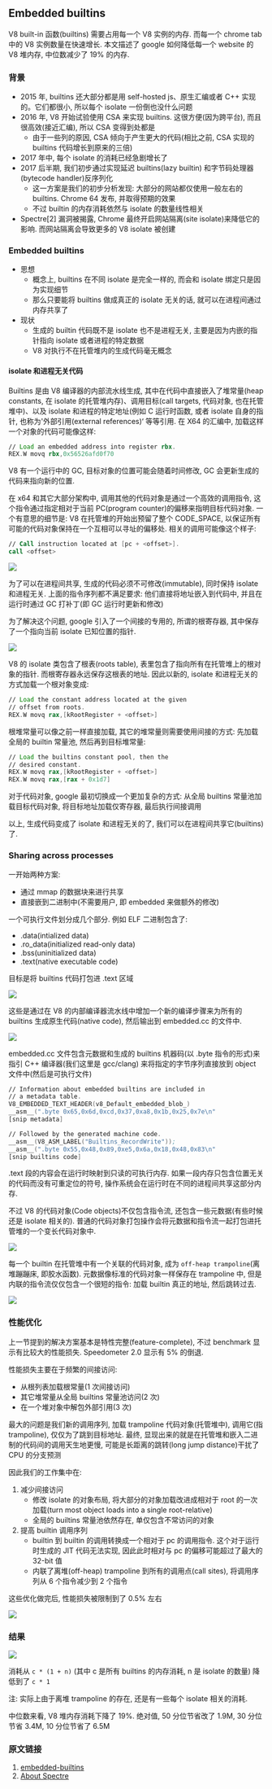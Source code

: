 ## Embedded builtins

V8 built-in 函数(builtins) 需要占用每一个 V8 实例的内存. 而每一个 chrome tab 中的 V8 实例数量在快速增长. 本文描述了 google 如何降低每一个 website 的 V8 堆内存, 中位数减少了 19% 的内存.

### 背景
* 2015 年, builtins 还大部分都是用 self-hosted js、原生汇编或者 C++ 实现的。它们都很小, 所以每个 isolate 一份倒也没什么问题
* 2016 年, V8 开始试验使用 CSA 来实现 builtins. 这很方便(因为跨平台), 而且很高效(接近汇编), 所以 CSA 变得到处都是
    * 由于一些列的原因, CSA 倾向于产生更大的代码(相比之前, CSA 实现的 builtins 代码增长到原来的三倍)
* 2017 年中, 每个 isolate 的消耗已经急剧增长了
* 2017 后半期, 我们初步通过实现延迟 builtins(lazy builtin) 和字节码处理器(bytecode handler)反序列化
    * 这一方案是我们的初步分析发现: 大部分的网站都仅使用一般左右的 builtins. Chrome 64 发布, 并取得预期的效果
    * 不过 builtin 的内存消耗依然与 isolate 的数量线性相关
* Spectre[2] 漏洞被揭露, Chrome 最终开启网站隔离(site isolate)来降低它的影响. 而网站隔离会导致更多的 V8 isolate 被创建

### Embedded builtins
* 思想
    * 概念上, builtins 在不同 isolate 是完全一样的, 而会和 isolate 绑定只是因为实现细节
    * 那么只要能将 builtins 做成真正的 isolate 无关的话, 就可以在进程间通过内存共享了
* 现状
    * 生成的 builtin 代码既不是 isolate 也不是进程无关, 主要是因为内嵌的指针指向 isolate 或者进程的特定数据
    * V8 对执行不在托管堆内的生成代码毫无概念

#### isolate 和进程无关代码
Builtins 是由  V8 编译器的内部流水线生成, 其中在代码中直接嵌入了堆常量(heap constants, 在 isolate 的托管堆内存)、调用目标(call targets, 代码对象, 也在托管堆中)、以及 isolate 和进程的特定地址(例如 C 运行时函数, 或者 isolate 自身的指针, 也称为'外部引用(external references)‘ 等等引用.
在 X64 的汇编中, 加载这样一个对象的代码可能像这样:
```asm
// Load an embedded address into register rbx.
REX.W movq rbx,0x56526afd0f70
```
V8 有一个运行中的 GC, 目标对象的位置可能会随着时间修改, GC 会更新生成的代码来指向新的位置.

在 x64 和其它大部分架构中, 调用其他的代码对象是通过一个高效的调用指令, 这个指令通过指定相对于当前 PC(program counter)的偏移来指明目标代码对象.
一个有意思的细节是:
V8 在托管堆的开始出预留了整个 CODE_SPACE, 以保证所有可能的代码对象保持在一个互相可以寻址的偏移处. 相关的调用可能像这个样子:
```asm
// Call instruction located at [pc + <offset>].
call <offset>
```

<img src="./pc-relative-call.png" style="background-color: white" />

为了可以在进程间共享, 生成的代码必须不可修改(immutable), 同时保持 isolate 和进程无关. 上面的指令序列都不满足要求: 他们直接将地址嵌入到代码中, 并且在运行时通过 GC 打补丁(即 GC 运行时更新和修改)

为了解决这个问题, google 引入了一个间接的专用的, 所谓的根寄存器, 其中保存了一个指向当前 isolate 已知位置的指针.

<img src="./isolate-layout.png" style="background-color: white" />

V8 的 isolate 类包含了根表(roots table), 表里包含了指向所有在托管堆上的根对象的指针. 而根寄存器永远保存这根表的地址. 因此以新的, isolate 和进程无关的方式加载一个根对象变成:
```asm
// Load the constant address located at the given
// offset from roots.
REX.W movq rax,[kRootRegister + <offset>]
```
根堆常量可以像之前一样直接加载, 其它的堆常量则需要使用间接的方式: 先加载全局的 builtin 常量池, 然后再到目标堆常量:
```asm
// Load the builtins constant pool, then the
// desired constant.
REX.W movq rax,[kRootRegister + <offset>]
REX.W movq rax,[rax + 0x1d7]
```
对于代码对象, google 最初切换成一个更加复杂的方式: 从全局 builtins 常量池加载目标代码对象, 将目标地址加载仅寄存器, 最后执行间接调用

以上, 生成代码变成了 isolate 和进程无关的了, 我们可以在进程间共享它(builtins)了.

### Sharing across processes
一开始两种方案:
* 通过 mmap 的数据块来进行共享
* 直接嵌到二进制中(不需要用户, 即 embedded 来做额外的修改)

一个可执行文件划分成几个部分. 例如 ELF 二进制包含了:
* .data(intialized data)
* .ro_data(initialized read-only data)
* .bss(uninitialized data)
* .text(native executable code)

目标是将 builtins 代码打包进 .text 区域

<img src=./binary-format.png style="background-color:white;"/>

这些是通过在 V8 的内部编译器流水线中增加一个新的编译步骤来为所有的 builtins 生成原生代码(native code), 然后输出到 embedded.cc 的文件中.

<img src=./build-process.png style="background-color:white;"/>

embedded.cc 文件包含元数据和生成的 builtins 机器码(以 .byte 指令的形式)来指引 C++ 编译器(我们这里是 gcc/clang) 来将指定的字节序列直接放到 object 文件中(然后是可执行文件)
```asm
// Information about embedded builtins are included in
// a metadata table.
V8_EMBEDDED_TEXT_HEADER(v8_Default_embedded_blob_)
__asm__(".byte 0x65,0x6d,0xcd,0x37,0xa8,0x1b,0x25,0x7e\n"
[snip metadata]

// Followed by the generated machine code.
__asm__(V8_ASM_LABEL("Builtins_RecordWrite"));
__asm__(".byte 0x55,0x48,0x89,0xe5,0x6a,0x18,0x48,0x83\n"
[snip builtins code]
```
.text 段的内容会在运行时映射到只读的可执行内存. 如果一段内存只包含位置无关的代码而没有可重定位的符号, 操作系统会在运行时在不同的进程间共享这部分内存.

不过 V8 的代码对象(Code objects)不仅包含指令流, 还包含一些元数据(有些时候还是 isolate 相关的). 普通的代码对象打包操作会将元数据和指令流一起打包进托管堆的一个变长代码对象中.

<img src=./code-on-heap.png style="background-color:white;"/>

每一个 builtin 在托管堆中有一个关联的代码对象, 成为 `off-heap trampoline`(离堆蹦蹦床, 即胶水函数). 元数据像标准的代码对象一样保存在 trampoline 中, 但是内联的指令流仅仅包含一个很短的指令: 加载 builtin 真正的地址, 然后跳转过去.

<img src=./code-off-heap.png style="background-color: white" />

### 性能优化
上一节提到的解决方案基本是特性完整(feature-complete), 不过 benchmark 显示有比较大的性能损失. Speedometer 2.0 显示有 5% 的倒退.

性能损失主要在于频繁的间接访问:
* 从根列表加载根常量(1 次间接访问)
* 其它堆常量从全局 builtins 常量池访问(2 次)
* 在一个堆对象中解包外部引用(3 次)

最大的问题是我们新的调用序列, 加载 trampoline 代码对象(托管堆中), 调用它(指 trampoline), 仅仅为了跳到目标地址. 最终, 显现出来的就是在托管堆和嵌入二进制的代码间的调用天生地更慢, 可能是长距离的跳转(long jump distance)干扰了 CPU 的分支预测

因此我们的工作集中在:
1. 减少间接访问
    * 修改 isolate 的对象布局, 将大部分的对象加载改进成相对于 root 的一次加载(turn most object loads into a single root-relative)
    * 全局的 builtins 常量池依然存在, 单仅包含不常访问的对象
2. 提高 builtin 调用序列
    * builtin 到 builtin 的调用转换成一个相对于 pc 的调用指令. 这个对于运行时生成的 JIT 代码无法实现, 因此此时相对与 pc 的偏移可能超过了最大的 32-bit 值
    * 内联了离堆(off-heap) trampoline 到所有的调用点(call sites), 将调用序列从 6 个指令减少到 2 个指令

这些优化做完后, 性能损失被限制到了 0.5% 左右

<img src=./isolate-layout-optimized.png style="background-color:white" />

### 结果
<img src=./results.png style="background-color:white" />

消耗从 `c * (1 + n)` (其中 c 是所有 builtins 的内存消耗, n 是 isolate 的数量) 降低到了 `c * 1`

注: 实际上由于离堆 trampoline 的存在, 还是有一些每个 isolate 相关的消耗.

中位数来看, V8 堆内存消耗下降了 19%. 绝对值, 50 分位节省改了 1.9M, 30 分位节省 3.4M, 10 分位节省了 6.5M

### 原文链接
1. [embedded-builtins](https://v8.dev/blog/embedded-builtins)
2. [About Spectre](https://googleprojectzero.blogspot.com/2018/01/reading-privileged-memory-with-side.html)